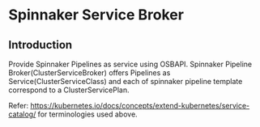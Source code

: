 # Spinnaker Service Broker

## Introduction
Provide Spinnaker Pipelines as service using OSBAPI. Spinnaker Pipeline Broker(ClusterServiceBroker) offers Pipelines
as Service(ClusterServiceClass) and each of spinnaker pipeline template correspond to a ClusterServicePlan.

Refer: https://kubernetes.io/docs/concepts/extend-kubernetes/service-catalog/ for terminologies used above.
